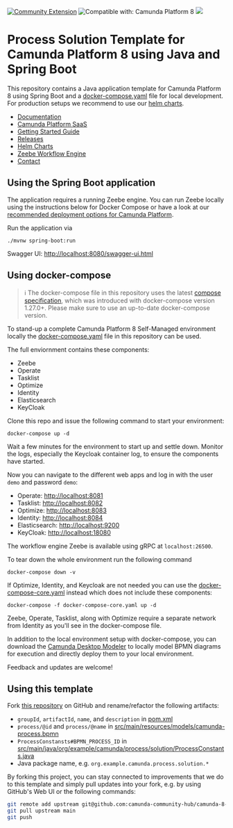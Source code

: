 [![Community Extension](https://img.shields.io/badge/Community%20Extension-An%20open%20source%20community%20maintained%20project-FF4700)](https://github.com/camunda-community-hub/community)
![Compatible with: Camunda Platform 8](https://img.shields.io/badge/Compatible%20with-Camunda%20Platform%208-0072Ce)
[![](https://img.shields.io/badge/Lifecycle-Incubating-blue)](https://github.com/Camunda-Community-Hub/community/blob/main/extension-lifecycle.md#incubating-)

# Process Solution Template for Camunda Platform 8 using Java and Spring Boot

This repository contains a Java application template for Camunda Platform 8 using Spring Boot
and a [docker-compose.yaml](docker-compose.yaml) file for local development. For production setups we recommend to use our [helm charts](https://docs.camunda.io/docs/self-managed/platform-deployment/kubernetes-helm/).

- [Documentation](https://docs.camunda.io)
- [Camunda Platform SaaS](https://camunda.io)
- [Getting Started Guide](https://github.com/camunda/camunda-platform-get-started)
- [Releases](https://github.com/camunda/camunda-platform/releases)
- [Helm Charts](https://helm.camunda.io/)
- [Zeebe Workflow Engine](https://github.com/camunda/zeebe)
- [Contact](https://docs.camunda.io/contact/)

## Using the Spring Boot application

The application requires a running Zeebe engine.
You can run Zeebe locally using the instructions below for Docker Compose
or have a look at our
[recommended deployment options for Camunda Platform](https://docs.camunda.io/docs/self-managed/platform-deployment/#deployment-recommendation.).

Run the application via
```
./mvnw spring-boot:run
```

Swagger UI: [http://localhost:8080/swagger-ui.html](http://localhost:8080/swagger-ui.html)

## Using docker-compose

> :information_source: The docker-compose file in this repository uses the latest [compose specification](https://docs.docker.com/compose/compose-file/), which was introduced with docker-compose version 1.27.0+. Please make sure to use an up-to-date docker-compose version.

To stand-up a complete Camunda Platform 8 Self-Managed environment locally the [docker-compose.yaml](docker-compose.yaml) file in this repository can be used.

The full enviornment contains these components:
- Zeebe
- Operate
- Tasklist
- Optimize
- Identity
- Elasticsearch
- KeyCloak

Clone this repo and issue the following command to start your environment:

```
docker-compose up -d
```

Wait a few minutes for the environment to start up and settle down. Monitor the logs, especially the Keycloak container log, to ensure the components have started.

Now you can navigate to the different web apps and log in with the user `demo` and password `demo`:
- Operate: [http://localhost:8081](http://localhost:8081)
- Tasklist: [http://localhost:8082](http://localhost:8082)
- Optimize: [http://localhost:8083](http://localhost:8083)
- Identity: [http://localhost:8084](http://localhost:8084)
- Elasticsearch: [http://localhost:9200](http://localhost:9200)
- KeyCloak: [http://localhost:18080](http://localhost:18080)

The workflow engine Zeebe is available using gRPC at `localhost:26500`.

To tear down the whole environment run the following command

```
docker-compose down -v
```

If Optimize, Identity, and Keycloak are not needed you can use the [docker-compose-core.yaml](docker-compose-core.yaml) instead which does not include these components:

```
docker-compose -f docker-compose-core.yaml up -d
```

Zeebe, Operate, Tasklist, along with Optimize require a separate network from Identity as you'll see in the docker-compose file. 

In addition to the local environment setup with docker-compose, you can download the [Camunda Desktop Modeler](https://camunda.com/download/modeler/) to locally model BPMN diagrams for execution and directly deploy them to your local environment.

Feedback and updates are welcome!

## Using this template

Fork [this repository](https://github.com/camunda-community-hub/camunda-process-solution-template) on GitHub
and rename/refactor the following artifacts:

* `groupId`, `artifactId`, `name`, and `description` in [pom.xml](pom.xml)
* `process/@id` and `process/@name` in [src/main/resources/models/camunda-process.bpmn](src/main/resources/models/camunda-process.bpmn)
* `ProcessConstansts#BPMN_PROCESS_ID` in [src/main/java/org/example/camunda/process/solution/ProcessConstants.java](src/main/java/org/example/camunda/process/solution/ProcessConstants.java)
* Java package name, e.g. `org.example.camunda.process.solution.*`

By forking this project, you can stay connected to improvements that we do to this template and simply pull updates into your fork, e.g. by using GitHub's Web UI or the following commands:

```sh
git remote add upstream git@github.com:camunda-community-hub/camunda-8-process-solution-template.git
git pull upstream main
git push
```
